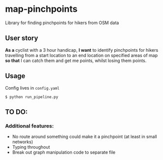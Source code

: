 # map-pinchpoints
Library for finding pinchpoints for hikers from OSM data

## User story

**As a** cyclist with a 3 hour handicap, **I want** to identify pinchpoints for hikers travelling from a start location to an end location on specified areas of map **so that** I can catch them and get me points, whilst losing them points.

## Usage

Config lives in `config.yaml`

```
$ python run_pipeline.py
```

## TO DO:

### Additional features:
- No route around something could make it a pinchpoint (at least in small networks)
- Typing throughout
- Break out graph manipulation code to separate file